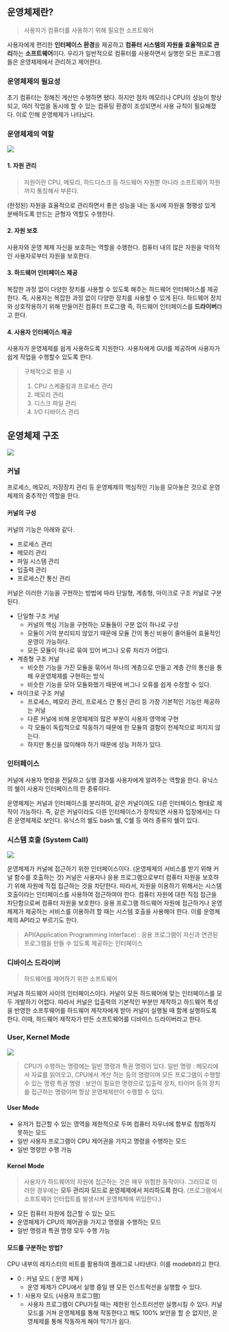 ## 운영체제란? 
> 사용자가 컴퓨터를 사용하기 위해 필요한 소프트웨어

사용자에게 편리한 **인터페이스 환경**을 제공하고 **컴퓨터 시스템의 자원을 효율적으로 관리**하는 **소프트웨어**이다.
우리가 일반적으로 컴퓨터를 사용하면서 실행한 모든 프로그램들은 운영체제에서 관리하고 제어한다.

### 운영체제의 필요성 
초기 컴퓨터는 정해진 계산만 수행하면 됐다. 하지만 점차 메모리나 CPU의 성능이 향상되고, 여러 작업을 동시에 할 수 있는 컴퓨팅 환경이 조성되면서 사용 규칙이 필요해졌다.
이로 인해 운영체제가 나타났다. 


### 운영체제의 역할 
![](https://i.imgur.com/QoU2K1n.png)

#### 1. 자원 관리 
> 자원이란 CPU, 메모리, 하드디스크 등 하드웨어 자원뿐 아니라 소프트웨어 자원까지 통칭해서 부른다.

(한정된) 자원을 효율적으로 관리하면서 좋은 성능을 내는 동시에 자원을 형평성 있게 분배하도록 만드는 균형자 역할도 수행한다.

#### 2. 자원 보호 
사용자와 운영 체제 자신을 보호하는 역할을 수행한다. 
컴퓨터 내의 많은 자원을 악의적인 사용자로부터 자원을 보호한다. 


#### 3. 하드웨어 인터페이스 제공 
복잡한 과정 없이 다양한 장치를 사용할 수 있도록 해주는 하드웨어 인터페이스를 제공한다.  즉, 사용자는 복잡한 과정 없이 다양한 장치를 사용할 수 있게 된다. 
하드웨어 장치와 상호작용하기 위해 만들어진 컴퓨터 프로그램 즉, 하드웨어 인터페이스를 **드라이버**라고 한다.

#### 4. 사용자 인터페이스 제공 
사용자가 운영체제를 쉽게 사용하도록 지원한다. 사용자에게 GUI를 제공하며 사용자가 쉽게 작업을 수행할수 있도록 한다. 

> 구체적으로 봤을 시  
> 1. CPU 스케줄링과 프로세스 관리 
> 2. 메모리 관리 
> 3. 디스크 파일 관리 
> 4. I/O 디바이스 관리


## 운영체제 구조 
![](https://i.imgur.com/ucfryOp.png)

### 커널 
프로세스, 메모리, 저장장치 관리 등 운영체제의 핵심적인 기능을 모아놓은 것으로 운영체제의 중추적인 역할을 한다.

#### 커널의 구성 
커널의 기능은 아래와 같다. 
- 프로세스 관리 
- 메모리 관리 
- 파일 시스템 관리 
- 입출력 관리 
- 프로세스간 통신 관리 

커널은 이러한 기능을 구현하는 방법에 따라 단일형, 계층형, 마이크로 구조 커널로 구분된다.
- 단일형 구조 커널 
	- 커널의 핵심 기능을 구현하는 모듈들이 구분 없이 하나로 구성 
	- 모듈이 거의 분리되지 않았기 때문에 모듈 간의 통신 비용이 줄어들어 효율적인 운영이 가능하다. 
	- 모든 모듈이 하나로 묶여 있어 버그나 오류 처리가 어렵다.
- 계층형 구조 커널 
	- 비슷한 기능을 가진 모듈을 묶어서 하나의 계층으로 만들고 계층 간의 통신을 통해 우운영체제를 구현하는 방식 
	- 비슷한 기능을 모아 모듈화했기 때문에 버그나 오류를 쉽게 수정할 수 있다.
- 마이크로 구조 커널 
	- 프로세스, 메모리 관리, 프로세스 간 통신 관리 등 가장 기본적인 기능만 제공하는 커널 
	- 다른 커널에 비해 운영체제의 많은 부분이 사용자 영역에 구현
	- 각 모듈이 독립적으로 작동하기 때문에 한 모듈의 결함이 전체적으로 퍼지지 않는다. 
	- 하지만 통신을 많이해야 하기 때문에 성능 저하가 있다.




### 인터페이스 
커널에 사용자 명령을 전달하고 실행 결과를 사용자에게 알려주는 역할을 한다.
유닉스의 쉘이 사용자 인터페이스의 한 종류이다.

운영체제는 커널과 인터페이스를 분리하여, 같은 커널이여도 다른 인터페이스 형태로 제작이 가능하다. 즉, 같은 커널이라도 다른 인터페이스가 장착되면 사용자 입장에서는 다른 운영체제로 보인다. 유닉스의 쉘도 bash 쉘, C쉘 등 여러 종류의 쉘이 있다.


### 시스템 호출 (System Call)
![](https://i.imgur.com/J4ZJXHO.png)

운영체제가 커널에 접근하기 위한 인터페이스이다.  (운영체제의 서비스를 받기 위해 커널 함수를 호출하는 것)
커널은 사용자나 응용 프로그램으로부터 컴퓨터 자원을 보호하기 위해 자원에 직접 접근하는 것을 차단한다. 따라서, 자원을 이용하기 위해서는 시스템 호출이라는 인터페이스를 사용하여 접근하여야 한다. 
컴퓨터 자원에 대한 직접 접근을 차단함으로써 컴퓨터 자원을 보호한다. 
응용 프로그램 하드웨어 자원에 접근하거나 운영체제가 제공하는 서비스를 이용하려 할 때는 시스템 호출을 사용해야 한다. 
이를 운영체제의 API라고 부르기도 한다.
> API(Application Programming Interface) : 응용 프로그램이 자신과 연관된 프로그램을 만들 수 있도록 제공하는 인터페이스 



### 디바이스 드라이버 
> 하드웨어를 제어하기 위한 소프트웨어 

커널과 하드웨어 사이의 인터페이스이다. 커널이 모든 하드웨어에 맞는 인터페이스를 모두 개발하기 어렵다. 따라서 커널은 입출력의 기본적인 부분만 제작하고 하드웨어 특성을 반영한 소프투웨어를 하드웨어 제작자에게 받아 커널이 실행될 때 함께 실행하도록 한다. 
이때, 하드웨어 제작자가 만든 소프트웨어를 디바이스 드라이버라고 한다.




### User, Kernel Mode 
![](https://i.imgur.com/dipvKSn.png)
> CPU가 수행하는 명령에는 일반 명령과 특권 명령이 있다. 
> 일반 명령 : 메모리에서 자료를 읽어오고, CPU에서 계산 하는 등의 명령이며 모든 프로그램이 수행할 수 있는 명령 
> 특권 명령 : 보안이 필요한 명령으로 입출력 장치, 타이머 등의 장치를 접근하는 명령이며 항상 운영체제만이 수행할 수 있다. 


#### User Mode 
- 유저가 접근할 수 있는 영역을 제한적으로 두며 컴퓨터 자우너에 함부로 침범하지 못하는 모드 
- 일반 사용자 프로그램이 CPU 제어권을 가지고 명령을 수행하는 모드
- 일반 명령만 수행 가능

#### Kernel Mode 
> 사용자가 하드웨어의 자원에 접근하는 것은 매우 위험한 동작이다. 그러므로 이러한 경우에는 **모두 관리자 모드로 운영체제에서 처리하도록 한다.** (프로그램에서 소프트웨어 인터럽트를 발생시켜 운영체제에 위임한다.)
- 모든 컴퓨터 자원에 접근할 수 있는 모드 
- 운영체제가 CPU의 제어권을 가지고 명령을 수행하는 모드 
- 일반 명령과 특권 명령 모두 수행 가능

#### 모드를 구분하는 방법?
CPU 내부의 레지스터의 비트를 활용하여 플래그로 나타낸다. 이를 modebit라고 한다. 
- 0 : 커널 모드 ( 운영 체제 )
	- 운영 체제가 CPU에서 실행 중일 땐 모든 인스트럭션을 실행할 수 있다.
- 1 : 사용자 모드 (사용자 프로그램)
	- 사용자 프로그램이 CPU가질 때는 제한된 인스트러션만 실행시킬 수 있다. 
커널 모드를 거쳐 운영체제를 통해 작동한다고 해도 100% 보안을 할 순 없지만, 운영체제를 통해 작동하게 해야 막기가 쉽다.



